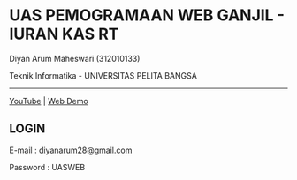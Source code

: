 # UAS PEMOGRAMAAN WEB GANJIL - IURAN KAS RT

Diyan Arum Maheswari  (312010133)

Teknik Informatika - UNIVERSITAS PELITA BANGSA
______________________________________________


[YouTube](https://youtu.be/kSkmlvBhSto) |  [Web Demo](https://drnarum.cfd/)


## LOGIN

E-mail   : diyanarum28@gmail.com

Password : UASWEB

